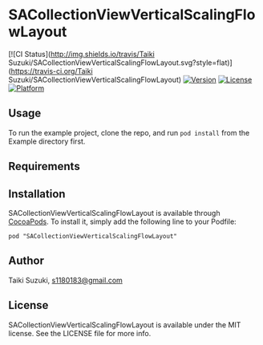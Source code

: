 # SACollectionViewVerticalScalingFlowLayout

[![CI Status](http://img.shields.io/travis/Taiki Suzuki/SACollectionViewVerticalScalingFlowLayout.svg?style=flat)](https://travis-ci.org/Taiki Suzuki/SACollectionViewVerticalScalingFlowLayout)
[![Version](https://img.shields.io/cocoapods/v/SACollectionViewVerticalScalingFlowLayout.svg?style=flat)](http://cocoadocs.org/docsets/SACollectionViewVerticalScalingFlowLayout)
[![License](https://img.shields.io/cocoapods/l/SACollectionViewVerticalScalingFlowLayout.svg?style=flat)](http://cocoadocs.org/docsets/SACollectionViewVerticalScalingFlowLayout)
[![Platform](https://img.shields.io/cocoapods/p/SACollectionViewVerticalScalingFlowLayout.svg?style=flat)](http://cocoadocs.org/docsets/SACollectionViewVerticalScalingFlowLayout)

## Usage

To run the example project, clone the repo, and run `pod install` from the Example directory first.

## Requirements

## Installation

SACollectionViewVerticalScalingFlowLayout is available through [CocoaPods](http://cocoapods.org). To install
it, simply add the following line to your Podfile:

    pod "SACollectionViewVerticalScalingFlowLayout"

## Author

Taiki Suzuki, s1180183@gmail.com

## License

SACollectionViewVerticalScalingFlowLayout is available under the MIT license. See the LICENSE file for more info.

